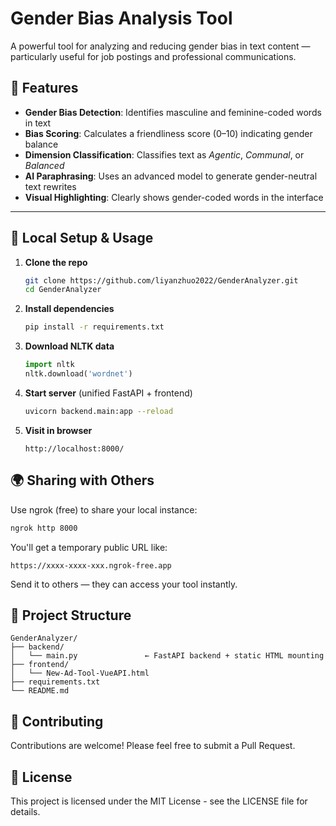 # Gender Bias Analysis Tool

A powerful tool for analyzing and reducing gender bias in text content — particularly useful for job postings and professional communications.

## 🌟 Features

- **Gender Bias Detection**: Identifies masculine and feminine-coded words in text
- **Bias Scoring**: Calculates a friendliness score (0–10) indicating gender balance
- **Dimension Classification**: Classifies text as *Agentic*, *Communal*, or *Balanced*
- **AI Paraphrasing**: Uses an advanced model to generate gender-neutral text rewrites
- **Visual Highlighting**: Clearly shows gender-coded words in the interface

---

## 🚀 Local Setup & Usage

1. **Clone the repo**  
   ```bash
   git clone https://github.com/liyanzhuo2022/GenderAnalyzer.git
   cd GenderAnalyzer
   ```

2. **Install dependencies**  
   ```bash
   pip install -r requirements.txt
   ```

3. **Download NLTK data**  
   ```python
   import nltk
   nltk.download('wordnet')
   ```

4. **Start server** (unified FastAPI + frontend)  
   ```bash
   uvicorn backend.main:app --reload
   ```

5. **Visit in browser**  
   ```
   http://localhost:8000/
   ```

## 🌍 Sharing with Others

Use ngrok (free) to share your local instance:

```bash
ngrok http 8000
```

You'll get a temporary public URL like:
```
https://xxxx-xxxx-xxx.ngrok-free.app
```

Send it to others — they can access your tool instantly.

## 📂 Project Structure

```
GenderAnalyzer/
├── backend/
│   └── main.py               ← FastAPI backend + static HTML mounting
├── frontend/
│   └── New-Ad-Tool-VueAPI.html
├── requirements.txt
└── README.md
```

## 🤝 Contributing

Contributions are welcome! Please feel free to submit a Pull Request.

## 📝 License

This project is licensed under the MIT License - see the LICENSE file for details.



